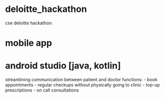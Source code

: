 # deloitte_hackathon
cse deloitte hackathon 

# mobile app 
# android studio [java, kotlin]

streamlining communication between patient and doctor
  functions:
    - book appointments
    - regular checkups without physically going to clinic
    - top-up prescriptions
    - on call consultations
